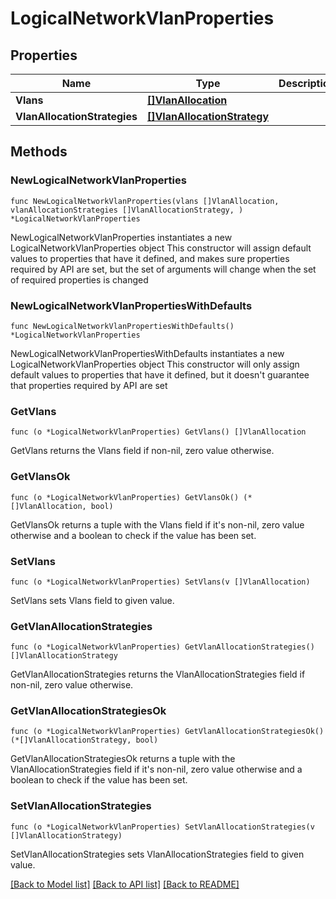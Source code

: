 # LogicalNetworkVlanProperties

## Properties

Name | Type | Description | Notes
------------ | ------------- | ------------- | -------------
**Vlans** | [**[]VlanAllocation**](VlanAllocation.md) |  | 
**VlanAllocationStrategies** | [**[]VlanAllocationStrategy**](VlanAllocationStrategy.md) |  | 

## Methods

### NewLogicalNetworkVlanProperties

`func NewLogicalNetworkVlanProperties(vlans []VlanAllocation, vlanAllocationStrategies []VlanAllocationStrategy, ) *LogicalNetworkVlanProperties`

NewLogicalNetworkVlanProperties instantiates a new LogicalNetworkVlanProperties object
This constructor will assign default values to properties that have it defined,
and makes sure properties required by API are set, but the set of arguments
will change when the set of required properties is changed

### NewLogicalNetworkVlanPropertiesWithDefaults

`func NewLogicalNetworkVlanPropertiesWithDefaults() *LogicalNetworkVlanProperties`

NewLogicalNetworkVlanPropertiesWithDefaults instantiates a new LogicalNetworkVlanProperties object
This constructor will only assign default values to properties that have it defined,
but it doesn't guarantee that properties required by API are set

### GetVlans

`func (o *LogicalNetworkVlanProperties) GetVlans() []VlanAllocation`

GetVlans returns the Vlans field if non-nil, zero value otherwise.

### GetVlansOk

`func (o *LogicalNetworkVlanProperties) GetVlansOk() (*[]VlanAllocation, bool)`

GetVlansOk returns a tuple with the Vlans field if it's non-nil, zero value otherwise
and a boolean to check if the value has been set.

### SetVlans

`func (o *LogicalNetworkVlanProperties) SetVlans(v []VlanAllocation)`

SetVlans sets Vlans field to given value.


### GetVlanAllocationStrategies

`func (o *LogicalNetworkVlanProperties) GetVlanAllocationStrategies() []VlanAllocationStrategy`

GetVlanAllocationStrategies returns the VlanAllocationStrategies field if non-nil, zero value otherwise.

### GetVlanAllocationStrategiesOk

`func (o *LogicalNetworkVlanProperties) GetVlanAllocationStrategiesOk() (*[]VlanAllocationStrategy, bool)`

GetVlanAllocationStrategiesOk returns a tuple with the VlanAllocationStrategies field if it's non-nil, zero value otherwise
and a boolean to check if the value has been set.

### SetVlanAllocationStrategies

`func (o *LogicalNetworkVlanProperties) SetVlanAllocationStrategies(v []VlanAllocationStrategy)`

SetVlanAllocationStrategies sets VlanAllocationStrategies field to given value.



[[Back to Model list]](../README.md#documentation-for-models) [[Back to API list]](../README.md#documentation-for-api-endpoints) [[Back to README]](../README.md)


